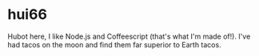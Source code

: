 # hui66
Hubot here, I like Node.js and Coffeescript (that's what I'm made of!).
I've had tacos on the moon and find them far superior to Earth tacos.
